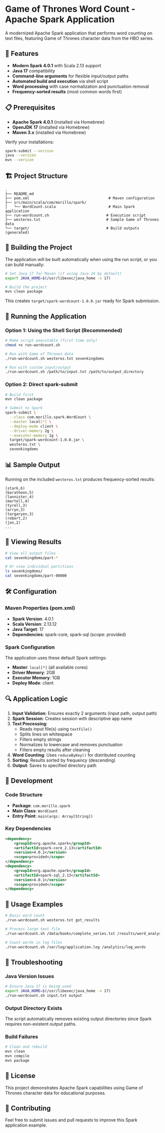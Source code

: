 # Game of Thrones Word Count - Apache Spark Application

A modernized Apache Spark application that performs word counting on text files, featuring Game of Thrones character data from the HBO series.

## 🚀 Features

- **Modern Spark 4.0.1** with Scala 2.13 support
- **Java 17** compatibility
- **Command-line arguments** for flexible input/output paths
- **Automated build and execution** via shell script
- **Word processing** with case normalization and punctuation removal
- **Frequency-sorted results** (most common words first)

## 📋 Prerequisites

- **Apache Spark 4.0.1** (installed via Homebrew)
- **OpenJDK 17** (installed via Homebrew)
- **Maven 3.x** (installed via Homebrew)

Verify your installations:
```bash
spark-submit --version
java --version
mvn --version
```

## 🏗️ Project Structure

```
.
├── README.md
├── pom.xml                                    # Maven configuration
├── src/main/scala/com/morillo/spark/
│   └── WordCount.scala                        # Main Spark application
├── run-wordcount.sh                          # Execution script
├── westeros.txt                              # Sample Game of Thrones data
└── target/                                   # Build outputs (generated)
```

## 🔧 Building the Project

The application will be built automatically when using the run script, or you can build manually:

```bash
# Set Java 17 for Maven (if using Java 24 by default)
export JAVA_HOME=$(/usr/libexec/java_home -v 17)

# Build the project
mvn clean package
```

This creates `target/spark-wordcount-1.0.0.jar` ready for Spark submission.

## 🚀 Running the Application

### Option 1: Using the Shell Script (Recommended)

```bash
# Make script executable (first time only)
chmod +x run-wordcount.sh

# Run with Game of Thrones data
./run-wordcount.sh westeros.txt sevenkingdoms

# Run with custom input/output
./run-wordcount.sh /path/to/input.txt /path/to/output_directory
```

### Option 2: Direct spark-submit

```bash
# Build first
mvn clean package

# Submit to Spark
spark-submit \
  --class com.morillo.spark.WordCount \
  --master local[*] \
  --deploy-mode client \
  --driver-memory 2g \
  --executor-memory 1g \
  target/spark-wordcount-1.0.0.jar \
  westeros.txt \
  sevenkingdoms
```

## 📊 Sample Output

Running on the included `westeros.txt` produces frequency-sorted results:

```
(stark,6)
(baratheon,5)
(lannister,4)
(martell,4)
(tyrell,3)
(arryn,3)
(targaryen,3)
(robert,2)
(jon,2)
...
```

## 📁 Viewing Results

```bash
# View all output files
cat sevenkingdoms/part-*

# Or view individual partitions
ls sevenkingdoms/
cat sevenkingdoms/part-00000
```

## 🛠️ Configuration

### Maven Properties (pom.xml)

- **Spark Version**: 4.0.1
- **Scala Version**: 2.13.12
- **Java Target**: 17
- **Dependencies**: spark-core, spark-sql (scope: provided)

### Spark Configuration

The application uses these default Spark settings:
- **Master**: `local[*]` (all available cores)
- **Driver Memory**: 2GB
- **Executor Memory**: 1GB
- **Deploy Mode**: client

## 🔍 Application Logic

1. **Input Validation**: Ensures exactly 2 arguments (input path, output path)
2. **Spark Session**: Creates session with descriptive app name
3. **Text Processing**:
   - Reads input file(s) using `textFile()`
   - Splits lines on whitespace
   - Filters empty strings
   - Normalizes to lowercase and removes punctuation
   - Filters empty results after cleaning
4. **Word Counting**: Uses `reduceByKey()` for distributed counting
5. **Sorting**: Results sorted by frequency (descending)
6. **Output**: Saves to specified directory path

## 🔧 Development

### Code Structure

- **Package**: `com.morillo.spark`
- **Main Class**: `WordCount`
- **Entry Point**: `main(args: Array[String])`

### Key Dependencies

```xml
<dependency>
    <groupId>org.apache.spark</groupId>
    <artifactId>spark-core_2.13</artifactId>
    <version>4.0.1</version>
    <scope>provided</scope>
</dependency>
<dependency>
    <groupId>org.apache.spark</groupId>
    <artifactId>spark-sql_2.13</artifactId>
    <version>4.0.1</version>
    <scope>provided</scope>
</dependency>
```

## 📝 Usage Examples

```bash
# Basic word count
./run-wordcount.sh westeros.txt got_results

# Process large text file
./run-wordcount.sh /data/books/complete_series.txt /results/word_analysis

# Count words in log files
./run-wordcount.sh /var/log/application.log /analytics/log_words
```

## 🐛 Troubleshooting

### Java Version Issues
```bash
# Ensure Java 17 is being used
export JAVA_HOME=$(/usr/libexec/java_home -v 17)
./run-wordcount.sh input.txt output
```

### Output Directory Exists
The script automatically removes existing output directories since Spark requires non-existent output paths.

### Build Failures
```bash
# Clean and rebuild
mvn clean
mvn compile
mvn package
```

## 📜 License

This project demonstrates Apache Spark capabilities using Game of Thrones character data for educational purposes.

## 🤝 Contributing

Feel free to submit issues and pull requests to improve this Spark application example.